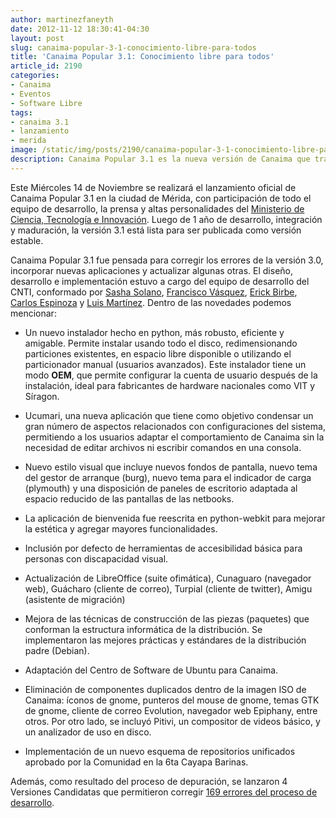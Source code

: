 ```yaml
---
author: martinezfaneyth
date: 2012-11-12 18:30:41-04:30
layout: post
slug: canaima-popular-3-1-conocimiento-libre-para-todos
title: 'Canaima Popular 3.1: Conocimiento libre para todos'
article_id: 2190
categories:
- Canaima
- Eventos
- Software Libre
tags:
- canaima 3.1
- lanzamiento
- merida
image: /static/img/posts/2190/canaima-popular-3-1-conocimiento-libre-para-todos__1.jpg
description: Canaima Popular 3.1 es la nueva versión de Canaima que trae varias novedades.
---
```


Este Miércoles 14 de Noviembre se realizará el lanzamiento oficial de Canaima Popular 3.1 en la ciudad de Mérida, con participación de todo el equipo de desarrollo, la prensa y altas personalidades del [Ministerio de Ciencia, Tecnología e Innovación](http://mcti.gob.ve). Luego de 1 año de desarrollo, integración y maduración, la versión 3.1 está lista para ser publicada como versión estable.

Canaima Popular 3.1 fue pensada para corregir los errores de la versión 3.0, incorporar nuevas aplicaciones y actualizar algunas otras. El diseño, desarrollo e implementación estuvo a cargo del equipo de desarrollo del CNTI, conformado por [Sasha Solano](http://twitter.com/sasha_veronica), [Francisco Vásquez](http://twitter.com/franjvasquezg), [Erick Birbe](http://twitter.com/erickcion), [Carlos Espinoza](http://twitter.com/armikhael) y [Luis Martínez](http://twitter.com/luisalejandro). Dentro de las novedades podemos mencionar:

<span class="figure figure-100" data-figure-src="http://huntingbears.com.ve/static/img/posts/2190/canaima-popular-3-1-conocimiento-libre-para-todos__2.jpg" data-figure-href="http://huntingbears.com.ve/static/img/posts/2190/canaima-popular-3-1-conocimiento-libre-para-todos__3.jpg"></span>

* Un nuevo instalador hecho en python, más robusto, eficiente y amigable. Permite instalar usando todo el disco, redimensionando particiones existentes, en espacio libre disponible o utilizando el particionador manual (usuarios avanzados). Este instalador tiene un modo **OEM**, que permite configurar la cuenta de usuario después de la instalación, ideal para fabricantes de hardware nacionales como VIT y Síragon.

* Ucumari, una nueva aplicación que tiene como objetivo condensar un gran número de aspectos relacionados con configuraciones del sistema, permitiendo a los usuarios adaptar el comportamiento de Canaima sin la necesidad de editar archivos ni escribir comandos en una consola.

    <span class="figure figure-100" data-figure-src="http://huntingbears.com.ve/static/img/posts/2190/canaima-popular-3-1-conocimiento-libre-para-todos__4.jpg" data-figure-href="http://huntingbears.com.ve/static/img/posts/2190/canaima-popular-3-1-conocimiento-libre-para-todos__5.jpg"></span>

* Nuevo estilo visual que incluye nuevos fondos de pantalla, nuevo tema del gestor de arranque (burg), nuevo tema para el indicador de carga (plymouth) y una disposición de paneles de escritorio adaptada al espacio reducido de las pantallas de las netbooks.
* La aplicación de bienvenida fue reescrita en python-webkit para mejorar la estética y agregar mayores funcionalidades.
* Inclusión por defecto de herramientas de accesibilidad básica para personas con discapacidad visual.

    <span class="figure figure-100" data-figure-src="http://huntingbears.com.ve/static/img/posts/2190/canaima-popular-3-1-conocimiento-libre-para-todos__6.jpg" data-figure-href="http://huntingbears.com.ve/static/img/posts/2190/canaima-popular-3-1-conocimiento-libre-para-todos__7.jpg"></span>

* Actualización de LibreOffice (suite ofimática), Cunaguaro (navegador web), Guácharo (cliente de correo), Turpial (cliente de twitter), Amigu (asistente de migración)
* Mejora de las técnicas de construcción de las piezas (paquetes) que conforman la estructura informática de la distribución. Se implementaron las mejores prácticas y estándares de la distribución padre (Debian).

    <span class="figure figure-100" data-figure-src="http://huntingbears.com.ve/static/img/posts/2190/canaima-popular-3-1-conocimiento-libre-para-todos__8.jpg" data-figure-href="http://huntingbears.com.ve/static/img/posts/2190/canaima-popular-3-1-conocimiento-libre-para-todos__9.jpg"></span>
* Adaptación del Centro de Software de Ubuntu para Canaima.
* Eliminación de componentes duplicados dentro de la imagen ISO de Canaima: íconos de gnome, punteros del mouse de gnome, temas GTK de gnome, cliente de correo Evolution, navegador web Epiphany, entre otros. Por otro lado, se incluyó Pitivi, un compositor de videos básico, y un analizador de uso en disco.
* Implementación de un nuevo esquema de repositorios unificados aprobado por la Comunidad en la 6ta Cayapa Barinas.

Además, como resultado del proceso de depuración, se lanzaron 4 Versiones Candidatas que permitieron corregir [169 errores del proceso de desarrollo](http://trac.canaima.softwarelibre.gob.ve/canaima/query?milestone=canaima-popular-3.1~VC1&milestone=canaima-popular-3.1~VC2&milestone=canaima-popular-3.1~estable&max=1000&col=id&col=summary&col=milestone&col=status&col=type&col=priority&col=component&order=priority).
